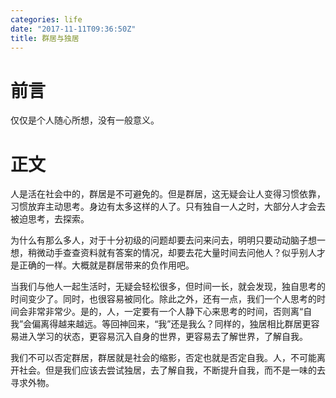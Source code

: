 ```yaml
---
categories: life
date: "2017-11-11T09:36:50Z"
title: 群居与独居
---
```


<!--more-->
# 前言
仅仅是个人随心所想，没有一般意义。

# 正文
人是活在社会中的，群居是不可避免的。但是群居，这无疑会让人变得习惯依靠，习惯放弃主动思考。身边有太多这样的人了。只有独自一人之时，大部分人才会去被迫思考，去探索。

为什么有那么多人，对于十分初级的问题却要去问来问去，明明只要动动脑子想一想，稍微动手查查资料就有答案的情况，却要去花大量时间去问他人？似乎别人才是正确的一样。大概就是群居带来的负作用吧。

当我们与他人一起生活时，无疑会轻松很多，但时间一长，就会发现，独自思考的时间变少了。同时，也很容易被同化。除此之外，还有一点，我们一个人思考的时间会非常非常少。是的，人，一定要有一个人静下心来思考的时间，否则离“自我”会偏离得越来越远。等回神回来，“我”还是我么？同样的，独居相比群居更容易进入学习的状态，更容易沉入自身的世界，更容易去了解世界，了解自我。

我们不可以否定群居，群居就是社会的缩影，否定也就是否定自我。人，不可能离开社会。但是我们应该去尝试独居，去了解自我，不断提升自我，而不是一味的去寻求外物。

